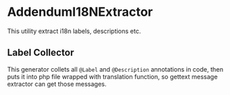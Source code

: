 # AddendumI18NExtractor
This utility extract i18n labels, descriptions etc.

## Label Collector
This generator collets all `@Label` and `@Description`
annotations in code, then puts it into php file wrapped with translation function,
so gettext message extractor can get those messages.
